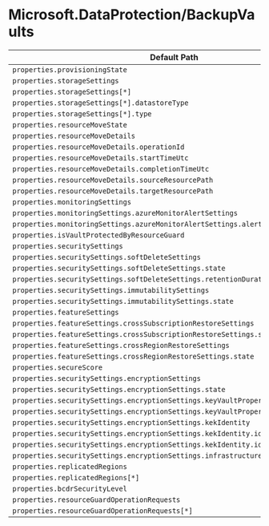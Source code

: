 # Microsoft.DataProtection/BackupVaults

| Default Path | Alias |
|---|---|
| `properties.provisioningState` | `Microsoft.DataProtection/backupVaults/provisioningState` |
| `properties.storageSettings` | `Microsoft.DataProtection/backupVaults/storageSettings` |
| `properties.storageSettings[*]` | `Microsoft.DataProtection/backupVaults/storageSettings[*]` |
| `properties.storageSettings[*].datastoreType` | `Microsoft.DataProtection/backupVaults/storageSettings[*].datastoreType` |
| `properties.storageSettings[*].type` | `Microsoft.DataProtection/backupVaults/storageSettings[*].type` |
| `properties.resourceMoveState` | `Microsoft.DataProtection/backupVaults/resourceMoveState` |
| `properties.resourceMoveDetails` | `Microsoft.DataProtection/backupVaults/resourceMoveDetails` |
| `properties.resourceMoveDetails.operationId` | `Microsoft.DataProtection/backupVaults/resourceMoveDetails.operationId` |
| `properties.resourceMoveDetails.startTimeUtc` | `Microsoft.DataProtection/backupVaults/resourceMoveDetails.startTimeUtc` |
| `properties.resourceMoveDetails.completionTimeUtc` | `Microsoft.DataProtection/backupVaults/resourceMoveDetails.completionTimeUtc` |
| `properties.resourceMoveDetails.sourceResourcePath` | `Microsoft.DataProtection/backupVaults/resourceMoveDetails.sourceResourcePath` |
| `properties.resourceMoveDetails.targetResourcePath` | `Microsoft.DataProtection/backupVaults/resourceMoveDetails.targetResourcePath` |
| `properties.monitoringSettings` | `Microsoft.DataProtection/backupVaults/monitoringSettings` |
| `properties.monitoringSettings.azureMonitorAlertSettings` | `Microsoft.DataProtection/backupVaults/monitoringSettings.azureMonitorAlertSettings` |
| `properties.monitoringSettings.azureMonitorAlertSettings.alertsForAllJobFailures` | `Microsoft.DataProtection/backupVaults/monitoringSettings.azureMonitorAlertSettings.alertsForAllJobFailures` |
| `properties.isVaultProtectedByResourceGuard` | `Microsoft.DataProtection/backupVaults/isVaultProtectedByResourceGuard` |
| `properties.securitySettings` | `Microsoft.DataProtection/backupVaults/securitySettings` |
| `properties.securitySettings.softDeleteSettings` | `Microsoft.DataProtection/backupVaults/securitySettings.softDeleteSettings` |
| `properties.securitySettings.softDeleteSettings.state` | `Microsoft.DataProtection/backupVaults/securitySettings.softDeleteSettings.state` |
| `properties.securitySettings.softDeleteSettings.retentionDurationInDays` | `Microsoft.DataProtection/backupVaults/securitySettings.softDeleteSettings.retentionDurationInDays` |
| `properties.securitySettings.immutabilitySettings` | `Microsoft.DataProtection/backupVaults/securitySettings.immutabilitySettings` |
| `properties.securitySettings.immutabilitySettings.state` | `Microsoft.DataProtection/backupVaults/securitySettings.immutabilitySettings.state` |
| `properties.featureSettings` | `Microsoft.DataProtection/backupVaults/featureSettings` |
| `properties.featureSettings.crossSubscriptionRestoreSettings` | `Microsoft.DataProtection/backupVaults/featureSettings.crossSubscriptionRestoreSettings` |
| `properties.featureSettings.crossSubscriptionRestoreSettings.state` | `Microsoft.DataProtection/backupVaults/featureSettings.crossSubscriptionRestoreSettings.state` |
| `properties.featureSettings.crossRegionRestoreSettings` | `Microsoft.DataProtection/backupVaults/featureSettings.crossRegionRestoreSettings` |
| `properties.featureSettings.crossRegionRestoreSettings.state` | `Microsoft.DataProtection/backupVaults/featureSettings.crossRegionRestoreSettings.state` |
| `properties.secureScore` | `Microsoft.DataProtection/backupVaults/secureScore` |
| `properties.securitySettings.encryptionSettings` | `Microsoft.DataProtection/backupVaults/securitySettings.encryptionSettings` |
| `properties.securitySettings.encryptionSettings.state` | `Microsoft.DataProtection/backupVaults/securitySettings.encryptionSettings.state` |
| `properties.securitySettings.encryptionSettings.keyVaultProperties` | `Microsoft.DataProtection/backupVaults/securitySettings.encryptionSettings.keyVaultProperties` |
| `properties.securitySettings.encryptionSettings.keyVaultProperties.keyUri` | `Microsoft.DataProtection/backupVaults/securitySettings.encryptionSettings.keyVaultProperties.keyUri` |
| `properties.securitySettings.encryptionSettings.kekIdentity` | `Microsoft.DataProtection/backupVaults/securitySettings.encryptionSettings.kekIdentity` |
| `properties.securitySettings.encryptionSettings.kekIdentity.identityType` | `Microsoft.DataProtection/backupVaults/securitySettings.encryptionSettings.kekIdentity.identityType` |
| `properties.securitySettings.encryptionSettings.kekIdentity.identityId` | `Microsoft.DataProtection/backupVaults/securitySettings.encryptionSettings.kekIdentity.identityId` |
| `properties.securitySettings.encryptionSettings.infrastructureEncryption` | `Microsoft.DataProtection/backupVaults/securitySettings.encryptionSettings.infrastructureEncryption` |
| `properties.replicatedRegions` | `Microsoft.DataProtection/backupVaults/replicatedRegions` |
| `properties.replicatedRegions[*]` | `Microsoft.DataProtection/backupVaults/replicatedRegions[*]` |
| `properties.bcdrSecurityLevel` | `Microsoft.DataProtection/backupVaults/bcdrSecurityLevel` |
| `properties.resourceGuardOperationRequests` | `Microsoft.DataProtection/backupVaults/resourceGuardOperationRequests` |
| `properties.resourceGuardOperationRequests[*]` | `Microsoft.DataProtection/backupVaults/resourceGuardOperationRequests[*]` |

